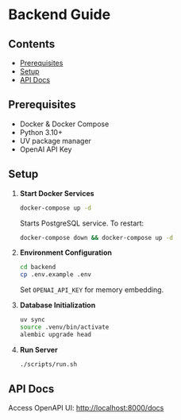 # Backend Guide

## Contents

- [Prerequisites](#prerequisites)
- [Setup](#setup)
- [API Docs](#api-docs)

## Prerequisites

- Docker & Docker Compose
- Python 3.10+
- UV package manager
- OpenAI API Key

## Setup

1. **Start Docker Services**

   ```bash
   docker-compose up -d
   ```

   Starts PostgreSQL service. To restart:

   ```bash
   docker-compose down && docker-compose up -d
   ```

2. **Environment Configuration**

   ```bash
   cd backend
   cp .env.example .env
   ```

   Set `OPENAI_API_KEY` for memory embedding.

3. **Database Initialization**

   ```bash
   uv sync
   source .venv/bin/activate
   alembic upgrade head
   ```

4. **Run Server**

   ```bash
   ./scripts/run.sh
   ```

## API Docs

Access OpenAPI UI: [http://localhost:8000/docs](http://localhost:8000/docs)
